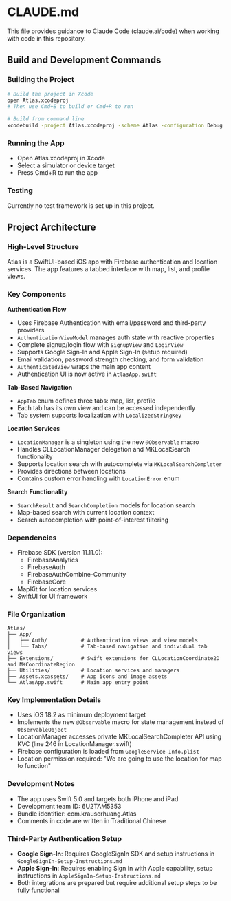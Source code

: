 # CLAUDE.md

This file provides guidance to Claude Code (claude.ai/code) when working with code in this repository.

## Build and Development Commands

### Building the Project
```bash
# Build the project in Xcode
open Atlas.xcodeproj
# Then use Cmd+B to build or Cmd+R to run

# Build from command line
xcodebuild -project Atlas.xcodeproj -scheme Atlas -configuration Debug build
```

### Running the App
- Open Atlas.xcodeproj in Xcode
- Select a simulator or device target
- Press Cmd+R to run the app

### Testing
Currently no test framework is set up in this project.

## Project Architecture

### High-Level Structure
Atlas is a SwiftUI-based iOS app with Firebase authentication and location services. The app features a tabbed interface with map, list, and profile views.

### Key Components

**Authentication Flow**
- Uses Firebase Authentication with email/password and third-party providers
- `AuthenticationViewModel` manages auth state with reactive properties
- Complete signup/login flow with `SignupView` and `LoginView`
- Supports Google Sign-In and Apple Sign-In (setup required)
- Email validation, password strength checking, and form validation
- `AuthenticatedView` wraps the main app content
- Authentication UI is now active in `AtlasApp.swift`

**Tab-Based Navigation**
- `AppTab` enum defines three tabs: map, list, profile
- Each tab has its own view and can be accessed independently
- Tab system supports localization with `LocalizedStringKey`

**Location Services**
- `LocationManager` is a singleton using the new `@Observable` macro
- Handles CLLocationManager delegation and MKLocalSearch functionality
- Supports location search with autocomplete via `MKLocalSearchCompleter`
- Provides directions between locations
- Contains custom error handling with `LocationError` enum

**Search Functionality**
- `SearchResult` and `SearchCompletion` models for location search
- Map-based search with current location context
- Search autocompletion with point-of-interest filtering

### Dependencies
- Firebase SDK (version 11.11.0):
  - FirebaseAnalytics
  - FirebaseAuth
  - FirebaseAuthCombine-Community
  - FirebaseCore
- MapKit for location services
- SwiftUI for UI framework

### File Organization
```
Atlas/
├── App/
│   ├── Auth/           # Authentication views and view models
│   └── Tabs/           # Tab-based navigation and individual tab views
├── Extensions/         # Swift extensions for CLLocationCoordinate2D and MKCoordinateRegion
├── Utilities/          # Location services and managers
├── Assets.xcassets/    # App icons and image assets
└── AtlasApp.swift      # Main app entry point
```

### Key Implementation Details
- Uses iOS 18.2 as minimum deployment target
- Implements the new `@Observable` macro for state management instead of `ObservableObject`
- LocationManager accesses private MKLocalSearchCompleter API using KVC (line 246 in LocationManager.swift)
- Firebase configuration is loaded from `GoogleService-Info.plist`
- Location permission required: "We are going to use the location for map to function"

### Development Notes
- The app uses Swift 5.0 and targets both iPhone and iPad
- Development team ID: 6U2TAM5353
- Bundle identifier: com.krauserhuang.Atlas
- Comments in code are written in Traditional Chinese

### Third-Party Authentication Setup
- **Google Sign-In**: Requires GoogleSignIn SDK and setup instructions in `GoogleSignIn-Setup-Instructions.md`
- **Apple Sign-In**: Requires enabling Sign In with Apple capability, setup instructions in `AppleSignIn-Setup-Instructions.md`
- Both integrations are prepared but require additional setup steps to be fully functional